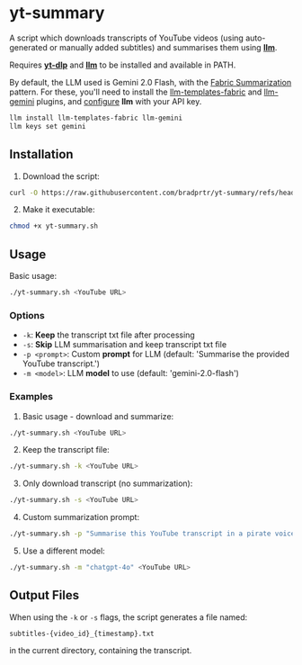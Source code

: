# yt-summary

A script which downloads transcripts of YouTube videos (using auto-generated or manually added subtitles) and summarises them using [**llm**](https://github.com/simonw/llm).

Requires [**yt-dlp**](https://github.com/yt-dlp/yt-dlp) and [**llm**](https://github.com/simonw/llm) to be installed and available in PATH. 

By default, the LLM used is Gemini 2.0 Flash, with the [Fabric Summarization](https://github.com/danielmiessler/fabric/tree/main/patterns/summarize) pattern. For these, you'll need to install the [llm-templates-fabric](https://github.com/simonw/llm-templates-fabric) and [llm-gemini](https://github.com/simonw/llm-gemini) plugins, and [configure](https://llm.datasette.io/en/stable/setup.html) **llm** with your API key.

```bash
llm install llm-templates-fabric llm-gemini
llm keys set gemini
```

## Installation

1. Download the script:
```bash
curl -O https://raw.githubusercontent.com/bradprtr/yt-summary/refs/heads/main/yt-summary.sh
```

2. Make it executable:
```bash
chmod +x yt-summary.sh
```

## Usage

Basic usage:
```bash
./yt-summary.sh <YouTube URL>
```

### Options

- `-k`: **Keep** the transcript txt file after processing
- `-s`: **Skip** LLM summarisation and keep transcript txt file
- `-p <prompt>`: Custom **prompt** for LLM (default: 'Summarise the provided YouTube transcript.')
- `-m <model>`: LLM **model** to use (default: 'gemini-2.0-flash')

### Examples

1. Basic usage - download and summarize:
```bash
./yt-summary.sh <YouTube URL>
```

2. Keep the transcript file:
```bash
./yt-summary.sh -k <YouTube URL>
```

3. Only download transcript (no summarization):
```bash
./yt-summary.sh -s <YouTube URL>
```

4. Custom summarization prompt:
```bash
./yt-summary.sh -p "Summarise this YouTube transcript in a pirate voice" <YouTube URL>
```

5. Use a different model:
```bash
./yt-summary.sh -m "chatgpt-4o" <YouTube URL>
```

## Output Files

When using the `-k` or `-s` flags, the script generates a file named:
```
subtitles-{video_id}_{timestamp}.txt
```
in the current directory, containing the transcript.
